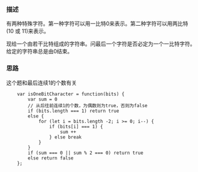 ### 描述
有两种特殊字符。第一种字符可以用一比特0来表示。第二种字符可以用两比特(10 或 11)来表示。

现给一个由若干比特组成的字符串。问最后一个字符是否必定为一个一比特字符。给定的字符串总是由0结束。

### 思路
这个题和最后连续1的个数有关

```
    var isOneBitCharacter = function(bits) {
        var sum = 0
        // 从后往前连续1的个数，为偶数则为true，否则为false
        if (bits.length === 1) return true
        else {
            for (let i = bits.length -2; i >= 0; i--) {
                if (bits[i] === 1) {
                    sum ++
                } else break
            }
        }
        if (sum === 0 || sum % 2 === 0) return true
        else return false
    };
```